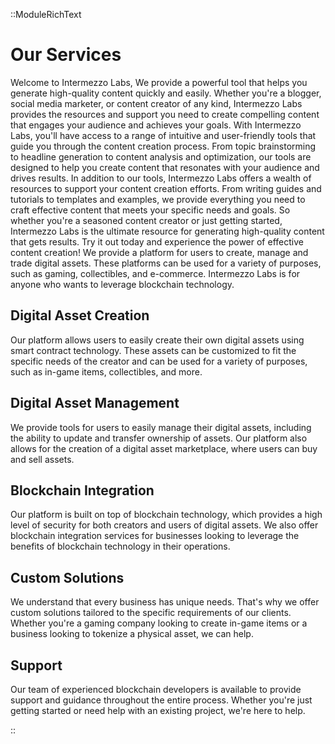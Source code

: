 ::ModuleRichText

# Our Services

Welcome to Intermezzo Labs, We provide a powerful tool that helps you
generate high-quality content quickly and easily. Whether you're a
blogger, social media marketer, or content creator of any kind, Intermezzo
Labs provides the resources and support you need to create compelling
content that engages your audience and achieves your goals. With
Intermezzo Labs, you'll have access to a range of intuitive and
user-friendly tools that guide you through the content creation process.
From topic brainstorming to headline generation to content analysis and
optimization, our tools are designed to help you create content that
resonates with your audience and drives results. In addition to our tools,
Intermezzo Labs offers a wealth of resources to support your content
creation efforts. From writing guides and tutorials to templates and
examples, we provide everything you need to craft effective content that
meets your specific needs and goals. So whether you're a seasoned content
creator or just getting started, Intermezzo Labs is the ultimate resource
for generating high-quality content that gets results. Try it out today
and experience the power of effective content creation! We provide a
platform for users to create, manage and trade digital assets. These
platforms can be used for a variety of purposes, such as gaming,
collectibles, and e-commerce. Intermezzo Labs is for anyone who wants to
leverage blockchain technology.

## Digital Asset Creation

Our platform allows users to easily create their own digital assets using smart contract technology. These assets can be customized to fit the specific needs of the creator and can be used for a variety of purposes, such as in-game items, collectibles, and more.

## Digital Asset Management

We provide tools for users to easily manage their digital assets, including the ability to update and transfer ownership of assets. Our platform also allows for the creation of a digital asset marketplace, where users can buy and sell assets.

## Blockchain Integration

Our platform is built on top of blockchain technology, which provides a high level of security for both creators and users of digital assets. We also offer blockchain integration services for businesses looking to leverage the benefits of blockchain technology in their operations.

## Custom Solutions

We understand that every business has unique needs. That's why we offer custom solutions tailored to the specific requirements of our clients. Whether you're a gaming company looking to create in-game items or a business looking to tokenize a physical asset, we can help.

## Support

Our team of experienced blockchain developers is available to provide support and guidance throughout the entire process. Whether you're just getting started or need help with an existing project, we're here to help.

::
